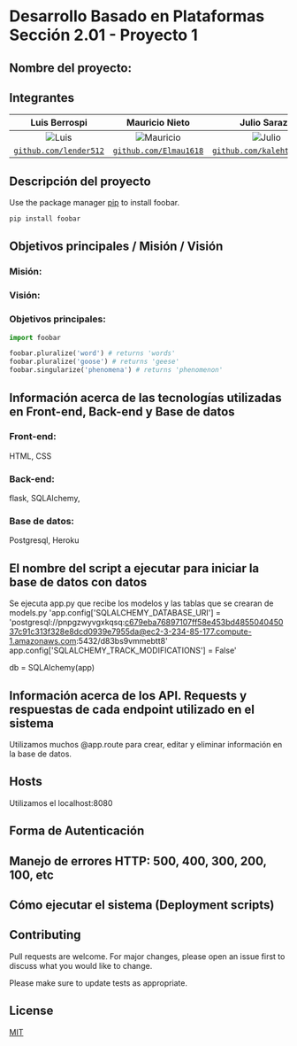 # Desarrollo Basado en Plataformas Sección 2.01 - Proyecto 1

## Nombre del proyecto: 

## Integrantes

| <a target="_blank">**Luis Berrospi**</a> | <a target="_blank">**Mauricio Nieto**</a> | <a target="_blank">**Julio Sarazu**</a> |<a target="_blank">**Adrián Boza**</a> |
| :---: | :---:| :---:| :---:|
| ![Luis](https://avatars2.githubusercontent.com/u/52045791?v=3&s=150) | ![Mauricio](https://avatars.githubusercontent.com/u/63524901?v=4) | ![Julio](https://avatars.githubusercontent.com/u/40171658?s=64&v=4) | ![Adrian](https://avatars.githubusercontent.com/u/40300535?v=4) |
| <a href="https://github.com/lender512" target="_blank">`github.com/lender512`</a> | <a href="https://github.com/Elmau1618" target="_blank">`github.com/Elmau1618`</a> | <a href="https://github.com/kalehtfree123" target="_blank">`github.com/kalehtfree123`</a> |<a href="https://github.com/adrianboza" target="_blank">`github.com/adrianboza`</a> |

## Descripción del proyecto

Use the package manager [pip](https://pip.pypa.io/en/stable/) to install foobar.

```bash
pip install foobar
```

## Objetivos principales / Misión / Visión
### Misión:

### Visión:

### Objetivos principales:

```python
import foobar

foobar.pluralize('word') # returns 'words'
foobar.pluralize('goose') # returns 'geese'
foobar.singularize('phenomena') # returns 'phenomenon'
```
## Información acerca de las tecnologías utilizadas en Front-end, Back-end y Base de datos
### Front-end:
HTML, CSS
### Back-end:
flask, SQLAlchemy,
### Base de datos:
Postgresql, Heroku

## El nombre del script a ejecutar para iniciar la base de datos con datos
Se ejecuta app.py que recibe los modelos y las tablas que se crearan de models.py
'app.config['SQLALCHEMY_DATABASE_URI'] = 'postgresql://pnpgzwyvgxkqsq:c679eba76897107ff58e453bd485504045037c91c313f328e8dcd0939e7955da@ec2-3-234-85-177.compute-1.amazonaws.com:5432/d83bs9vmmebtt8'
app.config['SQLALCHEMY_TRACK_MODIFICATIONS'] = False'

db = SQLAlchemy(app)


## Información acerca de los API. Requests y respuestas de cada endpoint utilizado en el sistema
Utilizamos muchos @app.route para crear, editar y eliminar información en la base de datos.

## Hosts
Utilizamos el localhost:8080
## Forma de Autenticación

## Manejo de errores HTTP: 500, 400, 300, 200, 100, etc

## Cómo ejecutar el sistema (Deployment scripts)

## Contributing
Pull requests are welcome. For major changes, please open an issue first to discuss what you would like to change.

Please make sure to update tests as appropriate.

## License
[MIT](https://choosealicense.com/licenses/mit/)
